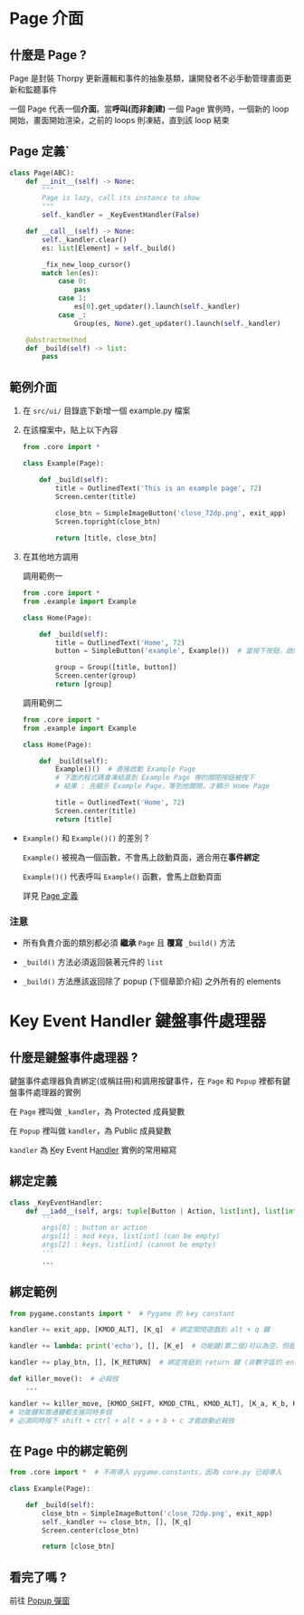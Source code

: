 # Page 介面

## 什麼是 Page ?

Page 是封裝 Thorpy 更新邏輯和事件的抽象基類，讓開發者不必手動管理畫面更新和監聽事件

一個 Page 代表一個**介面**。當**呼叫(而非創建)** 一個 Page 實例時，一個新的 loop 開始，畫面開始渲染，之前的 loops 則凍結，直到該 loop 結束

## Page 定義`

```py
class Page(ABC):
    def __init__(self) -> None:
        """
        Page is lazy, call its instance to show
        """
        self._kandler = _KeyEventHandler(False)

    def __call__(self) -> None:
        self._kandler.clear()
        es: list[Element] = self._build()

        _fix_new_loop_cursor()
        match len(es):
            case 0:
                pass
            case 1:
                es[0].get_updater().launch(self._kandler)
            case _:
                Group(es, None).get_updater().launch(self._kandler)

    @abstractmethod
    def _build(self) -> list:
        pass
```

## 範例介面

1. 在 `src/ui/` 目錄底下新增一個 example.py 檔案

2. 在該檔案中，貼上以下內容

    ```py
    from .core import *

    class Example(Page):

        def _build(self):
            title = OutlinedText('This is an example page', 72)
            Screen.center(title)
            
            close_btn = SimpleImageButton('close_72dp.png', exit_app)
            Screen.topright(close_btn)

            return [title, close_btn]
    ```

3. 在其他地方調用

    調用範例一

    ```py
    from .core import *
    from .example import Example

    class Home(Page):

        def _build(self):
            title = OutlinedText('Home', 72)
            button = SimpleButton('example', Example())  # 當按下按鈕，啟動 Example Page

            group = Group([title, button])
            Screen.center(group)
            return [group]
    ```

    調用範例二

    ```py
    from .core import *
    from .example import Example

    class Home(Page):

        def _build(self):
            Example()()  # 直接啟動 Example Page
            # 下面的程式碼會凍結直到 Example Page 裡的關閉按鈕被按下
            # 結果 : 先顯示 Example Page，等到他關閉，才顯示 Home Page

            title = OutlinedText('Home', 72)
            Screen.center(title)
            return [title]
    ```

- `Example()` 和 `Example()()` 的差別 ?

    `Example()` 被視為一個函數，不會馬上啟動頁面，適合用在**事件綁定**
    
    `Example()()` 代表呼叫 `Example()` 函數，會馬上啟動頁面

    詳見 [Page 定義](#page-定義)

### 注意

- 所有負責介面的類別都必須 **繼承** `Page` 且 **覆寫** `_build()` 方法

- `_build()` 方法必須返回裝著元件的 `list`

- `_build()` 方法應該返回除了 popup (下個章節介紹) 之外所有的 elements

# Key Event Handler 鍵盤事件處理器

## 什麼是鍵盤事件處理器 ?

鍵盤事件處理器負責綁定(或稱註冊)和調用按鍵事件，在 `Page` 和 `Popup` 裡都有鍵盤事件處理器的實例

在 `Page` 裡叫做 `_kandler`，為 Protected 成員變數

在 `Popup` 裡叫做 `kandler`，為 Public 成員變數

`kandler` 為 <u>K</u>ey Event H<u>andler</u> 實例的常用縮寫

## 綁定定義

```py
class _KeyEventHandler:
    def __iadd__(self, args: tuple[Button | Action, list[int], list[int]]) -> Self:
        '''
        args[0] : button or action
        args[1] : mod keys, list[int] (can be empty)
        args[2] : keys, list[int] (cannot be empty)
        '''
        ...
```

## 綁定範例

```py
from pygame.constants import *  # Pygame 的 key constant

kandler += exit_app, [KMOD_ALT], [K_q]  # 綁定關閉遊戲到 alt + q 鍵

kandler += lambda: print('echo'), [], [K_e]  # 功能鍵(第二個)可以為空，但是普通鍵不行

kandler += play_btn, [], [K_RETURN]  # 綁定按鈕到 return 鍵 (非數字區的 enter 鍵)

def killer_move():  # 必殺技
    ...

kandler += killer_move, [KMOD_SHIFT, KMOD_CTRL, KMOD_ALT], [K_a, K_b, K_c]
# 功能鍵和普通鍵都支援同時多個
# 必須同時按下 shift + ctrl + alt + a + b + c 才能啟動必殺技
```

## 在 Page 中的綁定範例

```py
from .core import *  # 不用導入 pygame.constants，因為 core.py 已經導入

class Example(Page):

    def _build(self):
        close_btn = SimpleImageButton('close_72dp.png', exit_app)
        self._kandler += close_btn, [], [K_q]
        Screen.center(close_btn)

        return [close_btn]
```

## 看完了嗎 ?

前往 [Popup 彈窗](popup.md)
